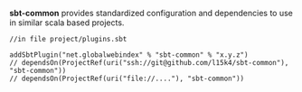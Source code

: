 **sbt-common** provides standardized configuration and dependencies to use in similar scala based projects.

```
//in file project/plugins.sbt

addSbtPlugin("net.globalwebindex" % "sbt-common" % "x.y.z")
// dependsOn(ProjectRef(uri("ssh://git@github.com/l15k4/sbt-common"), "sbt-common"))
// dependsOn(ProjectRef(uri("file://...."), "sbt-common"))

```
